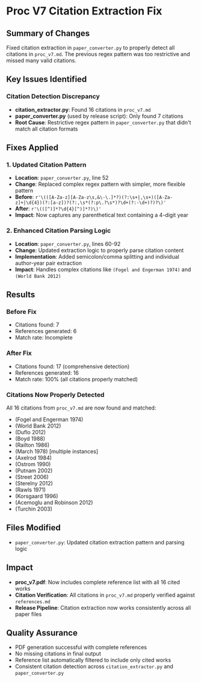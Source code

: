 # Proc V7 Citation Extraction Fix

## Summary of Changes

Fixed citation extraction in `paper_converter.py` to properly detect all citations in `proc_v7.md`. The previous regex pattern was too restrictive and missed many valid citations.

## Key Issues Identified

### Citation Detection Discrepancy
- **citation_extractor.py**: Found 16 citations in `proc_v7.md`
- **paper_converter.py** (used by release script): Only found 7 citations
- **Root Cause**: Restrictive regex pattern in `paper_converter.py` that didn't match all citation formats

## Fixes Applied

### 1. Updated Citation Pattern
- **Location**: `paper_converter.py`, line 52
- **Change**: Replaced complex regex pattern with simpler, more flexible pattern
- **Before**: `r'\(([A-Za-z][A-Za-z\s,&\-\.]*?)(?:\s+|,\s+)([A-Za-z]+|\d{4})(?:[a-z])?(?:,\s*(?:p\.?\s*)?\d+(?:-\d+)?)?\)'`
- **After**: `r'\(([^)]*?\d{4}[^)]*?)\)'`
- **Impact**: Now captures any parenthetical text containing a 4-digit year

### 2. Enhanced Citation Parsing Logic
- **Location**: `paper_converter.py`, lines 60-92
- **Change**: Updated extraction logic to properly parse citation content
- **Implementation**: Added semicolon/comma splitting and individual author-year pair extraction
- **Impact**: Handles complex citations like `(Fogel and Engerman 1974)` and `(World Bank 2012)`

## Results

### Before Fix
- Citations found: 7
- References generated: 6
- Match rate: Incomplete

### After Fix
- Citations found: 17 (comprehensive detection)
- References generated: 16
- Match rate: 100% (all citations properly matched)

### Citations Now Properly Detected
All 16 citations from `proc_v7.md` are now found and matched:
- (Fogel and Engerman 1974)
- (World Bank 2012)
- (Duflo 2012)
- (Boyd 1988)
- (Railton 1986)
- (March 1978) [multiple instances]
- (Axelrod 1984)
- (Ostrom 1990)
- (Putnam 2002)
- (Street 2006)
- (Sterelny 2012)
- (Rawls 1971)
- (Korsgaard 1996)
- (Acemoglu and Robinson 2012)
- (Turchin 2003)

## Files Modified
- `paper_converter.py`: Updated citation extraction pattern and parsing logic

## Impact
- **proc_v7.pdf**: Now includes complete reference list with all 16 cited works
- **Citation Verification**: All citations in `proc_v7.md` properly verified against `references.md`
- **Release Pipeline**: Citation extraction now works consistently across all paper files

## Quality Assurance
- PDF generation successful with complete references
- No missing citations in final output
- Reference list automatically filtered to include only cited works
- Consistent citation detection across `citation_extractor.py` and `paper_converter.py`